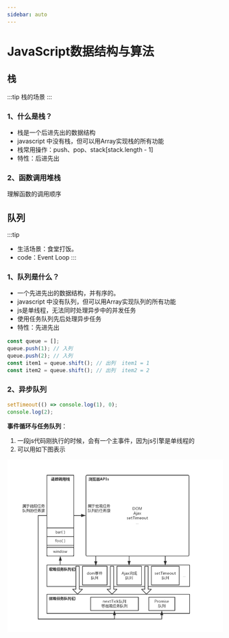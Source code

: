 ```yaml
---
sidebar: auto
---
```


# JavaScript数据结构与算法

## 栈
:::tip
栈的场景
:::

### 1、什么是栈？
* 栈是一个后进先出的数据结构
* javascript 中没有栈，但可以用Array实现栈的所有功能
* 栈常用操作：push、pop、stack[stack.length - 1]
* 特性：后进先出

### 2、函数调用堆栈
理解函数的调用顺序

## 队列
:::tip
* 生活场景：食堂打饭。
* code：Event Loop
:::

### 1、队列是什么？
* 一个先进先出的数据结构，并有序的。
* javascript 中没有队列，但可以用Array实现队列的所有功能
* js是单线程，无法同时处理异步中的并发任务
* 使用任务队列先后处理异步任务
* 特性：先进先出 

```js
const queue = [];
queue.push(1); // 入列
queue.push(2); // 入列
const item1 = queue.shift(); // 出列  item1 = 1
const item2 = queue.shift(); // 出列  item2 = 2
```

### 2、异步队列
```js
setTimeout(() => console.log(1), 0);
console.log(2);
```
**事件循环与任务队列**：

1. 一段js代码刚执行的时候，会有一个主事件，因为js引擎是单线程的
2. 可以用如下图表示

![事件循环与任务队列](../images/algorithm/event-loop.png)

